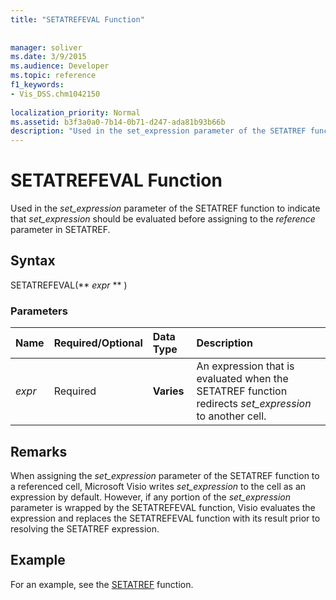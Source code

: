 ```yaml
---
title: "SETATREFEVAL Function"
 
 
manager: soliver
ms.date: 3/9/2015
ms.audience: Developer
ms.topic: reference
f1_keywords:
- Vis_DSS.chm1042150
 
localization_priority: Normal
ms.assetid: b3f3a0a0-7b14-0b71-d247-ada81b93b66b
description: "Used in the set_expression parameter of the SETATREF function to indicate that set_expression should be evaluated before assigning to the reference parameter in SETATREF."
---
```


# SETATREFEVAL Function

Used in the  _set_expression_ parameter of the SETATREF function to indicate that  _set_expression_ should be evaluated before assigning to the  _reference_ parameter in SETATREF. 
  
## Syntax

SETATREFEVAL(** *expr* ** ) 
  
### Parameters

|**Name**|**Required/Optional**|**Data Type**|**Description**|
|:-----|:-----|:-----|:-----|
| _expr_ <br/> |Required  <br/> |**Varies** <br/> | An expression that is evaluated when the SETATREF function redirects  _set_expression_ to another cell.  <br/> |
   
## Remarks

When assigning the  *set_expression*  parameter of the SETATREF function to a referenced cell, Microsoft Visio writes  *set_expression*  to the cell as an expression by default. However, if any portion of the  *set_expression*  parameter is wrapped by the SETATREFEVAL function, Visio evaluates the expression and replaces the SETATREFEVAL function with its result prior to resolving the SETATREF expression. 
  
## Example

For an example, see the [SETATREF](setatref-function.md) function. 
  

